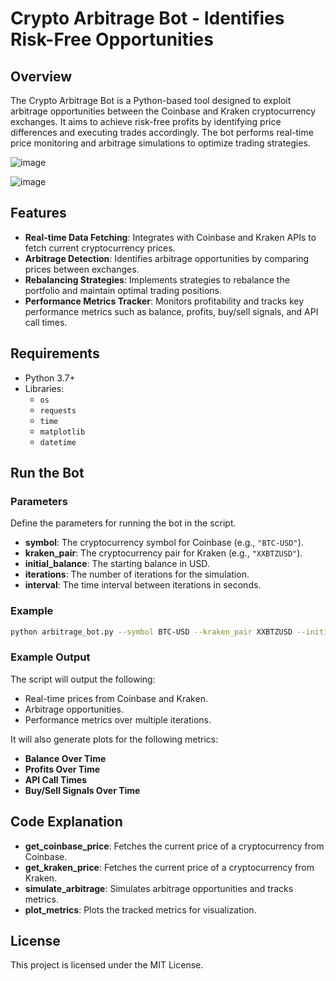 # Crypto Arbitrage Bot - Identifies Risk-Free Opportunities

## Overview
The Crypto Arbitrage Bot is a Python-based tool designed to exploit arbitrage opportunities between the Coinbase and Kraken cryptocurrency exchanges. It aims to achieve risk-free profits by identifying price differences and executing trades accordingly. The bot performs real-time price monitoring and arbitrage simulations to optimize trading strategies.

![image](https://github.com/user-attachments/assets/418db030-52a5-478f-ba8e-31ec2dea0ae1)

![image](https://github.com/user-attachments/assets/48603384-47f9-48ae-a937-1953658afca2)

## Features
- **Real-time Data Fetching**: Integrates with Coinbase and Kraken APIs to fetch current cryptocurrency prices.
- **Arbitrage Detection**: Identifies arbitrage opportunities by comparing prices between exchanges.
- **Rebalancing Strategies**: Implements strategies to rebalance the portfolio and maintain optimal trading positions.
- **Performance Metrics Tracker**: Monitors profitability and tracks key performance metrics such as balance, profits, buy/sell signals, and API call times.

## Requirements
- Python 3.7+
- Libraries:
  - `os`
  - `requests`
  - `time`
  - `matplotlib`
  - `datetime`

## Run the Bot

### Parameters
Define the parameters for running the bot in the script.

- **symbol**: The cryptocurrency symbol for Coinbase (e.g., `"BTC-USD"`).
- **kraken_pair**: The cryptocurrency pair for Kraken (e.g., `"XXBTZUSD"`).
- **initial_balance**: The starting balance in USD.
- **iterations**: The number of iterations for the simulation.
- **interval**: The time interval between iterations in seconds.

### Example

```bash
python arbitrage_bot.py --symbol BTC-USD --kraken_pair XXBTZUSD --initial_balance 1000 --iterations 100 --interval 60
```

### Example Output

The script will output the following:
- Real-time prices from Coinbase and Kraken.
- Arbitrage opportunities.
- Performance metrics over multiple iterations.

It will also generate plots for the following metrics:
- **Balance Over Time**
- **Profits Over Time**
- **API Call Times**
- **Buy/Sell Signals Over Time**

## Code Explanation

- **get_coinbase_price**: Fetches the current price of a cryptocurrency from Coinbase.
- **get_kraken_price**: Fetches the current price of a cryptocurrency from Kraken.
- **simulate_arbitrage**: Simulates arbitrage opportunities and tracks metrics.
- **plot_metrics**: Plots the tracked metrics for visualization.

## License
This project is licensed under the MIT License.
```
